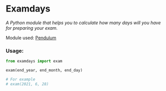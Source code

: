 # Examdays

*A Python module that helps you to calculate how many days will you have for preparing your exam.*

Module used:
[Pendulum](https://pypi.org/project/pendulum/)

### Usage:

```python
from examdays import exam

exam(end_year, end_month, end_day)

# For example
# exam(2021, 6, 28)

```
